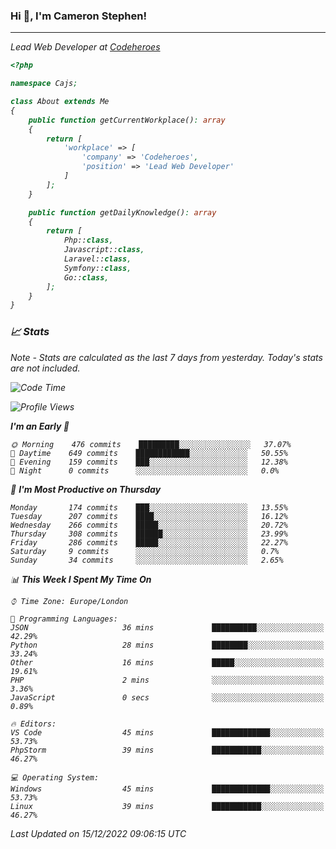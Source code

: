 ### Hi 👋, I'm Cameron Stephen!
<hr>
<p><em>Lead Web Developer at <a href="https://codeheroes.co.uk">Codeheroes</a></p>


```php
<?php

namespace Cajs;

class About extends Me
{
    public function getCurrentWorkplace(): array
    {
        return [
            'workplace' => [
                'company' => 'Codeheroes',
                'position' => 'Lead Web Developer'
            ]
        ];
    }

    public function getDailyKnowledge(): array
    {
        return [
            Php::class,
            Javascript::class,
            Laravel::class,
            Symfony::class,
            Go::class,
        ];
    }
}
```

### 📈 Stats
<p><em>Note - Stats are calculated as the last 7 days from yesterday. Today's stats are not included.</em></p>


<!--START_SECTION:waka-->
![Code Time](http://img.shields.io/badge/Code%20Time-3%2C231%20hrs%2024%20mins-blue)

![Profile Views](http://img.shields.io/badge/Profile%20Views-0-blue)

**I'm an Early 🐤** 

```text
🌞 Morning    476 commits    █████████░░░░░░░░░░░░░░░░   37.07% 
🌆 Daytime    649 commits    ████████████░░░░░░░░░░░░░   50.55% 
🌃 Evening    159 commits    ███░░░░░░░░░░░░░░░░░░░░░░   12.38% 
🌙 Night      0 commits      ░░░░░░░░░░░░░░░░░░░░░░░░░   0.0%

```
📅 **I'm Most Productive on Thursday** 

```text
Monday       174 commits    ███░░░░░░░░░░░░░░░░░░░░░░   13.55% 
Tuesday      207 commits    ████░░░░░░░░░░░░░░░░░░░░░   16.12% 
Wednesday    266 commits    █████░░░░░░░░░░░░░░░░░░░░   20.72% 
Thursday     308 commits    ██████░░░░░░░░░░░░░░░░░░░   23.99% 
Friday       286 commits    █████░░░░░░░░░░░░░░░░░░░░   22.27% 
Saturday     9 commits      ░░░░░░░░░░░░░░░░░░░░░░░░░   0.7% 
Sunday       34 commits     ░░░░░░░░░░░░░░░░░░░░░░░░░   2.65%

```


📊 **This Week I Spent My Time On** 

```text
⌚︎ Time Zone: Europe/London

💬 Programming Languages: 
JSON                     36 mins             ██████████░░░░░░░░░░░░░░░   42.29% 
Python                   28 mins             ████████░░░░░░░░░░░░░░░░░   33.24% 
Other                    16 mins             █████░░░░░░░░░░░░░░░░░░░░   19.61% 
PHP                      2 mins              ░░░░░░░░░░░░░░░░░░░░░░░░░   3.36% 
JavaScript               0 secs              ░░░░░░░░░░░░░░░░░░░░░░░░░   0.89%

🔥 Editors: 
VS Code                  45 mins             █████████████░░░░░░░░░░░░   53.73% 
PhpStorm                 39 mins             ███████████░░░░░░░░░░░░░░   46.27%

💻 Operating System: 
Windows                  45 mins             █████████████░░░░░░░░░░░░   53.73% 
Linux                    39 mins             ███████████░░░░░░░░░░░░░░   46.27%

```


 Last Updated on 15/12/2022 09:06:15 UTC
<!--END_SECTION:waka-->
